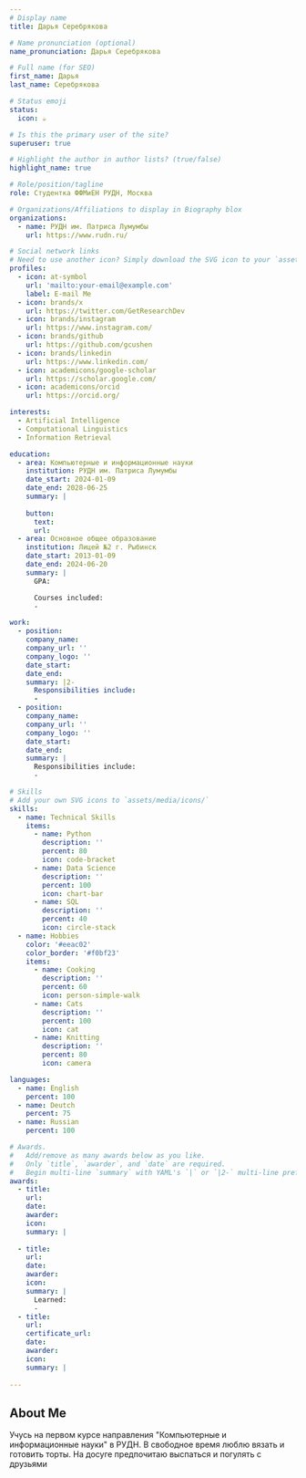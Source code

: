 ```yaml
---
# Display name
title: Дарья Серебрякова

# Name pronunciation (optional)
name_pronunciation: Дарья Серебрякова

# Full name (for SEO)
first_name: Дарья
last_name: Серебрякова

# Status emoji
status:
  icon: ☕️

# Is this the primary user of the site?
superuser: true

# Highlight the author in author lists? (true/false)
highlight_name: true

# Role/position/tagline
role: Студентка ФФМиЕН РУДН, Москва

# Organizations/Affiliations to display in Biography blox
organizations:
  - name: РУДН им. Патриса Лумумбы
    url: https://www.rudn.ru/

# Social network links
# Need to use another icon? Simply download the SVG icon to your `assets/media/icons/` folder.
profiles:
  - icon: at-symbol
    url: 'mailto:your-email@example.com'
    label: E-mail Me
  - icon: brands/x
    url: https://twitter.com/GetResearchDev
  - icon: brands/instagram
    url: https://www.instagram.com/
  - icon: brands/github
    url: https://github.com/gcushen
  - icon: brands/linkedin
    url: https://www.linkedin.com/
  - icon: academicons/google-scholar
    url: https://scholar.google.com/
  - icon: academicons/orcid
    url: https://orcid.org/

interests:
  - Artificial Intelligence
  - Computational Linguistics
  - Information Retrieval

education:
  - area: Компьютерные и информационные науки
    institution: РУДН им. Патриса Лумумбы
    date_start: 2024-01-09
    date_end: 2028-06-25
    summary: |
    
    button:
      text: 
      url: 
  - area: Основное общее образование
    institution: Лицей №2 г. Рыбинск
    date_start: 2013-01-09
    date_end: 2024-06-20
    summary: |
      GPA: 

      Courses included:
      - 

work:
  - position: 
    company_name: 
    company_url: ''
    company_logo: ''
    date_start: 
    date_end: 
    summary: |2-
      Responsibilities include:
      - 
  - position:
    company_name: 
    company_url: ''
    company_logo: ''
    date_start: 
    date_end: 
    summary: |
      Responsibilities include:
      -

# Skills
# Add your own SVG icons to `assets/media/icons/`
skills:
  - name: Technical Skills
    items:
      - name: Python
        description: ''
        percent: 80
        icon: code-bracket
      - name: Data Science
        description: ''
        percent: 100
        icon: chart-bar
      - name: SQL
        description: ''
        percent: 40
        icon: circle-stack
  - name: Hobbies
    color: '#eeac02'
    color_border: '#f0bf23'
    items:
      - name: Cooking
        description: ''
        percent: 60
        icon: person-simple-walk
      - name: Cats
        description: ''
        percent: 100
        icon: cat
      - name: Knitting
        description: ''
        percent: 80
        icon: camera

languages:
  - name: English
    percent: 100
  - name: Deutch
    percent: 75
  - name: Russian
    percent: 100

# Awards.
#   Add/remove as many awards below as you like.
#   Only `title`, `awarder`, and `date` are required.
#   Begin multi-line `summary` with YAML's `|` or `|2-` multi-line prefix and indent 2 spaces below.
awards:
  - title: 
    url: 
    date: 
    awarder: 
    icon: 
    summary: |
      
  - title: 
    url: 
    date: 
    awarder: 
    icon: 
    summary: |
      Learned:
      - 
  - title: 
    url: 
    certificate_url:
    date: 
    awarder: 
    icon: 
    summary: |
      
---
```


## About Me

Учусь на первом курсе направления "Компьютерные и информационные науки" в РУДН. В свободное время люблю вязать и готовить торты. На досуге предпочитаю выспаться и погулять с друзьями
